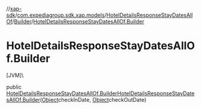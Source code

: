 //[xap-sdk](../../../../index.md)/[com.expediagroup.sdk.xap.models](../../index.md)/[HotelDetailsResponseStayDatesAllOf](../index.md)/[Builder](index.md)/[HotelDetailsResponseStayDatesAllOf.Builder](-hotel-details-response-stay-dates-all-of.-builder.md)

# HotelDetailsResponseStayDatesAllOf.Builder

[JVM]\

public [HotelDetailsResponseStayDatesAllOf.Builder](index.md)[HotelDetailsResponseStayDatesAllOf.Builder](-hotel-details-response-stay-dates-all-of.-builder.md)([Object](https://docs.oracle.com/javase/8/docs/api/java/lang/Object.html)checkInDate, [Object](https://docs.oracle.com/javase/8/docs/api/java/lang/Object.html)checkOutDate)
